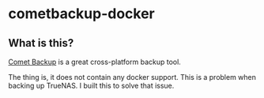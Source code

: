 # cometbackup-docker

## What is this?
[Comet Backup](https://cometbackup.com/) is a great cross-platform backup tool.

The thing is, it does not contain any docker support. This is a problem when backing up 
TrueNAS. I built this to solve that issue.